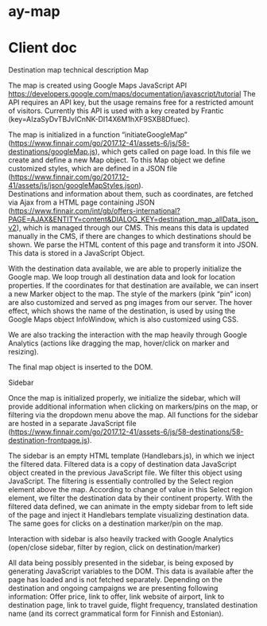 # ay-map

# Client doc
Destination map technical description
Map

The map is created using Google Maps JavaScript API
https://developers.google.com/maps/documentation/javascript/tutorial
The API requires an API key, but the usage remains free for a restricted amount of visitors. Currently this API is used with a key created by Frantic (key=AIzaSyDvTBJvICnNK-DI14X6M1hXF9SXB8Dfuec). 

The map is initialized in a function “initiateGoogleMap” (https://www.finnair.com/go/2017.12-41/assets-6/js/58-destinations/googleMap.js), which gets called on page load. In this file we create and define a new Map object. 
To this Map object we define customized styles, which are defined in a JSON file (https://www.finnair.com/go/2017.12-41/assets/js/json/googleMapStyles.json).  
Destinations and information about them, such as coordinates, are fetched via Ajax from a HTML page containing JSON (https://www.finnair.com/int/gb/offers-international?PAGE=AJAX&ENTITY=content&DIALOG_KEY=destination_map_allData_json_v2), which is managed through our CMS. This means this data is updated manually in the CMS, if there are changes to which destinations should be shown. We parse the HTML content of this page and transform it into JSON. This data is stored in a JavaScript Object.

With the destination data available, we are able to properly initialize the Google map. We loop trough all destination data and look for location properties. If the coordinates for that destination are available, we can insert a new Marker object to the map. The style of the markers (pink “pin” icon) are also customized and served as png images from our server. The hover effect, which shows the name of the destination, is used by using the Google Maps object InfoWindow, which is also customized using CSS. 

We are also tracking the interaction with the map heavily through Google Analytics (actions like dragging the map, hover/click on marker and resizing).

The final map object is inserted to the DOM.

Sidebar

Once the map is initialized properly, we initialize the sidebar, which will provide additional information when clicking on markers/pins on the map, or filtering via the dropdown menu above the map. All functions for the sidebar are hosted in a separate JavaScript file (https://www.finnair.com/go/2017.12-41/assets-6/js/58-destinations/58-destination-frontpage.js).

The sidebar is an empty HTML template (Handlebars.js), in which we inject the filtered data. Filtered data is a copy of destination data JavaScript object created in the previous JavaScript file. We filter this object using JavaScript. The filtering is essentially controlled by the Select region element above the map. According to change of value in this Select region element, we filter the destination data by their continent property.  With the filtered data defined, we can animate in the empty sidebar from to left side of the page and inject it Handlebars template visualizing destination data. The same goes for clicks on a destination marker/pin on the map.

Interaction with sidebar is also heavily tracked with Google Analytics (open/close sidebar, filter by region, click on destination/marker)

All data being possibly presented in the sidebar, is being exposed by generating JavaScript variables to the DOM. This data is available after the page has loaded and is not fetched separately. Depending on the destination and ongoing campaigns we are presenting following information: Offer price, link to offer, link website of airport, link to destination page, link to travel guide, flight frequency, translated destination name (and its correct grammatical form for Finnish and Estonian).
